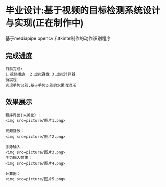 ##
# 毕业设计:基于视频的目标检测系统设计与实现(正在制作中)
  基于mediapipe opencv 和tkinte制作的动作识别程序
##
## 完成进度
    目前完成: 
    1.视频播放  2.虚拟键盘 3.虚拟计算器
    待实现:  
    实现手势识别,基于手势识别的水果消消乐

## 效果展示
    程序界面(未美化）:
    <img src=picture/图片1.png>
    
    视频播放：
    <img src=picture/图片2.png>
    
    手势输入：
    <img src=picture/图片3.png>
    手势输入效果：
    <img src=picture/图片4.png>
    
    计算器：
    <img src=picture/图片5.png>
    

